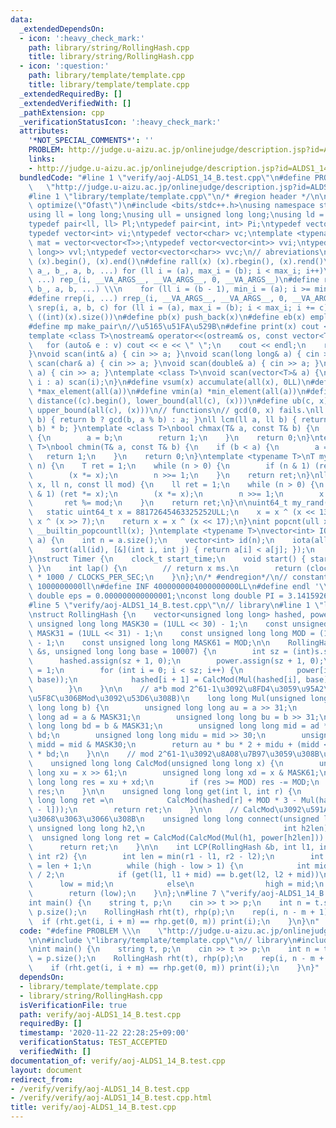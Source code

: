 ```yaml
---
data:
  _extendedDependsOn:
  - icon: ':heavy_check_mark:'
    path: library/string/RollingHash.cpp
    title: library/string/RollingHash.cpp
  - icon: ':question:'
    path: library/template/template.cpp
    title: library/template/template.cpp
  _extendedRequiredBy: []
  _extendedVerifiedWith: []
  _pathExtension: cpp
  _verificationStatusIcon: ':heavy_check_mark:'
  attributes:
    '*NOT_SPECIAL_COMMENTS*': ''
    PROBLEM: http://judge.u-aizu.ac.jp/onlinejudge/description.jsp?id=ALDS1_14_B
    links:
    - http://judge.u-aizu.ac.jp/onlinejudge/description.jsp?id=ALDS1_14_B
  bundledCode: "#line 1 \"verify/aoj-ALDS1_14_B.test.cpp\"\n#define PROBLEM \\\n \
    \   \"http://judge.u-aizu.ac.jp/onlinejudge/description.jsp?id=ALDS1_14_B\"\n\n\
    #line 1 \"library/template/template.cpp\"\n/* #region header */\n\n#pragma GCC\
    \ optimize(\"Ofast\")\n#include <bits/stdc++.h>\nusing namespace std;\n// types\n\
    using ll = long long;\nusing ull = unsigned long long;\nusing ld = long double;\n\
    typedef pair<ll, ll> Pl;\ntypedef pair<int, int> Pi;\ntypedef vector<ll> vl;\n\
    typedef vector<int> vi;\ntypedef vector<char> vc;\ntemplate <typename T>\nusing\
    \ mat = vector<vector<T>>;\ntypedef vector<vector<int>> vvi;\ntypedef vector<vector<long\
    \ long>> vvl;\ntypedef vector<vector<char>> vvc;\n// abreviations\n#define all(x)\
    \ (x).begin(), (x).end()\n#define rall(x) (x).rbegin(), (x).rend()\n#define rep_(i,\
    \ a_, b_, a, b, ...) for (ll i = (a), max_i = (b); i < max_i; i++)\n#define rep(i,\
    \ ...) rep_(i, __VA_ARGS__, __VA_ARGS__, 0, __VA_ARGS__)\n#define rrep_(i, a_,\
    \ b_, a, b, ...) \\\n    for (ll i = (b - 1), min_i = (a); i >= min_i; i--)\n\
    #define rrep(i, ...) rrep_(i, __VA_ARGS__, __VA_ARGS__, 0, __VA_ARGS__)\n#define\
    \ srep(i, a, b, c) for (ll i = (a), max_i = (b); i < max_i; i += c)\n#define SZ(x)\
    \ ((int)(x).size())\n#define pb(x) push_back(x)\n#define eb(x) emplace_back(x)\n\
    #define mp make_pair\n//\u5165\u51FA\u529B\n#define print(x) cout << x << endl\n\
    template <class T>\nostream& operator<<(ostream& os, const vector<T>& v) {\n \
    \   for (auto& e : v) cout << e << \" \";\n    cout << endl;\n    return os;\n\
    }\nvoid scan(int& a) { cin >> a; }\nvoid scan(long long& a) { cin >> a; }\nvoid\
    \ scan(char& a) { cin >> a; }\nvoid scan(double& a) { cin >> a; }\nvoid scan(string&\
    \ a) { cin >> a; }\ntemplate <class T>\nvoid scan(vector<T>& a) {\n    for (auto&\
    \ i : a) scan(i);\n}\n#define vsum(x) accumulate(all(x), 0LL)\n#define vmax(a)\
    \ *max_element(all(a))\n#define vmin(a) *min_element(all(a))\n#define lb(c, x)\
    \ distance((c).begin(), lower_bound(all(c), (x)))\n#define ub(c, x) distance((c).begin(),\
    \ upper_bound(all(c), (x)))\n// functions\n// gcd(0, x) fails.\nll gcd(ll a, ll\
    \ b) { return b ? gcd(b, a % b) : a; }\nll lcm(ll a, ll b) { return a / gcd(a,\
    \ b) * b; }\ntemplate <class T>\nbool chmax(T& a, const T& b) {\n    if (a < b)\
    \ {\n        a = b;\n        return 1;\n    }\n    return 0;\n}\ntemplate <class\
    \ T>\nbool chmin(T& a, const T& b) {\n    if (b < a) {\n        a = b;\n     \
    \   return 1;\n    }\n    return 0;\n}\ntemplate <typename T>\nT mypow(T x, ll\
    \ n) {\n    T ret = 1;\n    while (n > 0) {\n        if (n & 1) (ret *= x);\n\
    \        (x *= x);\n        n >>= 1;\n    }\n    return ret;\n}\nll modpow(ll\
    \ x, ll n, const ll mod) {\n    ll ret = 1;\n    while (n > 0) {\n        if (n\
    \ & 1) (ret *= x);\n        (x *= x);\n        n >>= 1;\n        x %= mod;\n \
    \       ret %= mod;\n    }\n    return ret;\n}\n\nuint64_t my_rand(void) {\n \
    \   static uint64_t x = 88172645463325252ULL;\n    x = x ^ (x << 13);\n    x =\
    \ x ^ (x >> 7);\n    return x = x ^ (x << 17);\n}\nint popcnt(ull x) { return\
    \ __builtin_popcountll(x); }\ntemplate <typename T>\nvector<int> IOTA(vector<T>\
    \ a) {\n    int n = a.size();\n    vector<int> id(n);\n    iota(all(id), 0);\n\
    \    sort(all(id), [&](int i, int j) { return a[i] < a[j]; });\n    return id;\n\
    }\nstruct Timer {\n    clock_t start_time;\n    void start() { start_time = clock();\
    \ }\n    int lap() {\n        // return x ms.\n        return (clock() - start_time)\
    \ * 1000 / CLOCKS_PER_SEC;\n    }\n};\n/* #endregion*/\n// constant\n#define inf\
    \ 1000000000ll\n#define INF 4000000004000000000LL\n#define endl '\\n'\nconst long\
    \ double eps = 0.000000000000001;\nconst long double PI = 3.141592653589793;\n\
    #line 5 \"verify/aoj-ALDS1_14_B.test.cpp\"\n// library\n#line 1 \"library/string/RollingHash.cpp\"\
    \nstruct RollingHash {\n    vector<unsigned long long> hashed, power;\n    const\
    \ unsigned long long MASK30 = (1ULL << 30) - 1;\n    const unsigned long long\
    \ MASK31 = (1ULL << 31) - 1;\n    const unsigned long long MOD = (1ULL << 61)\
    \ - 1;\n    const unsigned long long MASK61 = MOD;\n\n    RollingHash(const string\
    \ &s, unsigned long long base = 10007) {\n        int sz = (int)s.size();\n  \
    \      hashed.assign(sz + 1, 0);\n        power.assign(sz + 1, 0);\n        power[0]\
    \ = 1;\n        for (int i = 0; i < sz; i++) {\n            power[i + 1] = CalcMod(Mul(power[i],\
    \ base));\n            hashed[i + 1] = CalcMod(Mul(hashed[i], base) + s[i]);\n\
    \        }\n    }\n\n    // a*b mod 2^61-1\u3092\u8FD4\u3059\u95A2\u6570(\u6700\
    \u5F8C\u306BMod\u3092\u53D6\u308B)\n    long long Mul(unsigned long long a, unsigned\
    \ long long b) {\n        unsigned long long au = a >> 31;\n        unsigned long\
    \ long ad = a & MASK31;\n        unsigned long long bu = b >> 31;\n        unsigned\
    \ long long bd = b & MASK31;\n        unsigned long long mid = ad * bu + au *\
    \ bd;\n        unsigned long long midu = mid >> 30;\n        unsigned long long\
    \ midd = mid & MASK30;\n        return au * bu * 2 + midu + (midd << 31) + ad\
    \ * bd;\n    }\n\n    // mod 2^61-1\u3092\u8A08\u7B97\u3059\u308B\u95A2\u6570\n\
    \    unsigned long long CalcMod(unsigned long long x) {\n        unsigned long\
    \ long xu = x >> 61;\n        unsigned long long xd = x & MASK61;\n        unsigned\
    \ long long res = xu + xd;\n        if (res >= MOD) res -= MOD;\n        return\
    \ res;\n    }\n\n    unsigned long long get(int l, int r) {\n        unsigned\
    \ long long ret =\n            CalcMod(hashed[r] + MOD * 3 - Mul(hashed[l], power[r\
    \ - l]));\n        return ret;\n    }\n\n    // CalcMod\u3092\u591A\u3081\u306B\
    \u3068\u3063\u3066\u308B\n    unsigned long long connect(unsigned long long h1,\
    \ unsigned long long h2,\n                               int h2len) {\n      \
    \  unsigned long long ret = CalcMod(CalcMod(Mul(h1, power[h2len])) + h2);\n  \
    \      return ret;\n    }\n\n    int LCP(RollingHash &b, int l1, int r1, int l2,\
    \ int r2) {\n        int len = min(r1 - l1, r2 - l2);\n        int low = -1, high\
    \ = len + 1;\n        while (high - low > 1) {\n            int mid = (low + high)\
    \ / 2;\n            if (get(l1, l1 + mid) == b.get(l2, l2 + mid))\n          \
    \      low = mid;\n            else\n                high = mid;\n        }\n\
    \        return (low);\n    }\n};\n#line 7 \"verify/aoj-ALDS1_14_B.test.cpp\"\n\
    int main() {\n    string t, p;\n    cin >> t >> p;\n    int n = t.size(), m =\
    \ p.size();\n    RollingHash rht(t), rhp(p);\n    rep(i, n - m + 1) {\n      \
    \  if (rht.get(i, i + m) == rhp.get(0, m)) print(i);\n    }\n}\n"
  code: "#define PROBLEM \\\n    \"http://judge.u-aizu.ac.jp/onlinejudge/description.jsp?id=ALDS1_14_B\"\
    \n\n#include \"library/template/template.cpp\"\n// library\n#include \"library/string/RollingHash.cpp\"\
    \nint main() {\n    string t, p;\n    cin >> t >> p;\n    int n = t.size(), m\
    \ = p.size();\n    RollingHash rht(t), rhp(p);\n    rep(i, n - m + 1) {\n    \
    \    if (rht.get(i, i + m) == rhp.get(0, m)) print(i);\n    }\n}"
  dependsOn:
  - library/template/template.cpp
  - library/string/RollingHash.cpp
  isVerificationFile: true
  path: verify/aoj-ALDS1_14_B.test.cpp
  requiredBy: []
  timestamp: '2020-11-22 22:28:25+09:00'
  verificationStatus: TEST_ACCEPTED
  verifiedWith: []
documentation_of: verify/aoj-ALDS1_14_B.test.cpp
layout: document
redirect_from:
- /verify/verify/aoj-ALDS1_14_B.test.cpp
- /verify/verify/aoj-ALDS1_14_B.test.cpp.html
title: verify/aoj-ALDS1_14_B.test.cpp
---
```

